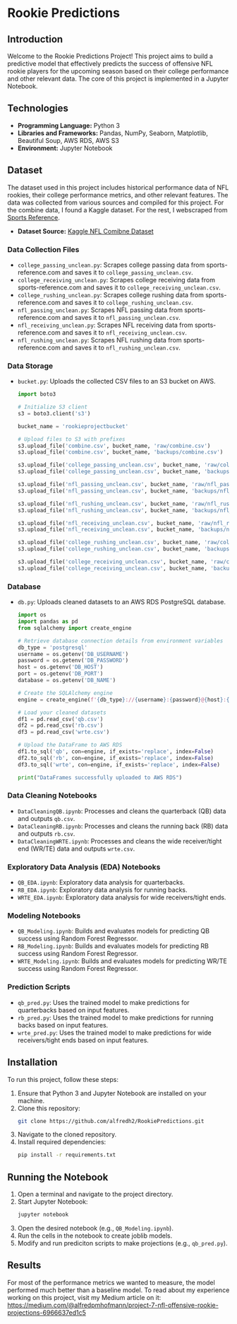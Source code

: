 # Rookie Predictions

## Introduction
Welcome to the Rookie Predictions Project! This project aims to build a predictive model that effectively predicts the success of offensive NFL rookie players for the upcoming season based on their college performance and other relevant data. The core of this project is implemented in a Jupyter Notebook.

## Technologies
- **Programming Language:** Python 3
- **Libraries and Frameworks:** Pandas, NumPy, Seaborn, Matplotlib, Beautiful Soup, AWS RDS, AWS S3
- **Environment:** Jupyter Notebook

## Dataset
The dataset used in this project includes historical performance data of NFL rookies, their college performance metrics, and other relevant features. The data was collected from various sources and compiled for this project. For the combine data, I found a Kaggle dataset. For the rest, I webscraped from [Sports Reference](https://www.sports-reference.com/).
- **Dataset Source:** [Kaggle NFL Comibne Dataset](https://www.kaggle.com/datasets/thomassshaw/nfl-combine-performance-dataset)

### Data Collection Files
- `college_passing_unclean.py`: Scrapes college passing data from sports-reference.com and saves it to `college_passing_unclean.csv`.
- `college_receiving_unclean.py`: Scrapes college receiving data from sports-reference.com and saves it to `college_receiving_unclean.csv`.
- `college_rushing_unclean.py`: Scrapes college rushing data from sports-reference.com and saves it to `college_rushing_unclean.csv`.
- `nfl_passing_unclean.py`: Scrapes NFL passing data from sports-reference.com and saves it to `nfl_passing_unclean.csv`.
- `nfl_receiving_unclean.py`: Scrapes NFL receiving data from sports-reference.com and saves it to `nfl_receiving_unclean.csv`.
- `nfl_rushing_unclean.py`: Scrapes NFL rushing data from sports-reference.com and saves it to `nfl_rushing_unclean.csv`.

### Data Storage
- `bucket.py`: Uploads the collected CSV files to an S3 bucket on AWS.
  ```python
  import boto3

  # Initialize S3 client
  s3 = boto3.client('s3')

  bucket_name = 'rookieprojectbucket'

  # Upload files to S3 with prefixes
  s3.upload_file('combine.csv', bucket_name, 'raw/combine.csv')
  s3.upload_file('combine.csv', bucket_name, 'backups/combine.csv')

  s3.upload_file('college_passing_unclean.csv', bucket_name, 'raw/college_passing_unclean.csv')
  s3.upload_file('college_passing_unclean.csv', bucket_name, 'backups/college_passing_unclean.csv')

  s3.upload_file('nfl_passing_unclean.csv', bucket_name, 'raw/nfl_passing_unclean.csv')
  s3.upload_file('nfl_passing_unclean.csv', bucket_name, 'backups/nfl_passing_unclean.csv')

  s3.upload_file('nfl_rushing_unclean.csv', bucket_name, 'raw/nfl_rushing_unclean.csv')
  s3.upload_file('nfl_rushing_unclean.csv', bucket_name, 'backups/nfl_rushing_unclean.csv')

  s3.upload_file('nfl_receiving_unclean.csv', bucket_name, 'raw/nfl_receiving_unclean.csv')
  s3.upload_file('nfl_receiving_unclean.csv', bucket_name, 'backups/nfl_receiving_unclean.csv')

  s3.upload_file('college_rushing_unclean.csv', bucket_name, 'raw/college_rushing_unclean.csv')
  s3.upload_file('college_rushing_unclean.csv', bucket_name, 'backups/college_rushing_unclean.csv')

  s3.upload_file('college_receiving_unclean.csv', bucket_name, 'raw/college_receiving_unclean.csv')
  s3.upload_file('college_receiving_unclean.csv', bucket_name, 'backups/college_receiving_unclean.csv')
  ```

### Database
- `db.py`: Uploads cleaned datasets to an AWS RDS PostgreSQL database.
  ```python
  import os
  import pandas as pd
  from sqlalchemy import create_engine

  # Retrieve database connection details from environment variables
  db_type = 'postgresql'
  username = os.getenv('DB_USERNAME')
  password = os.getenv('DB_PASSWORD')
  host = os.getenv('DB_HOST')
  port = os.getenv('DB_PORT')
  database = os.getenv('DB_NAME')

  # Create the SQLAlchemy engine
  engine = create_engine(f'{db_type}://{username}:{password}@{host}:{port}/{database}')

  # Load your cleaned datasets
  df1 = pd.read_csv('qb.csv')
  df2 = pd.read_csv('rb.csv')
  df3 = pd.read_csv('wrte.csv')

  # Upload the DataFrame to AWS RDS
  df1.to_sql('qb', con=engine, if_exists='replace', index=False)
  df2.to_sql('rb', con=engine, if_exists='replace', index=False)
  df3.to_sql('wrte', con=engine, if_exists='replace', index=False)

  print("DataFrames successfully uploaded to AWS RDS")
  ```

### Data Cleaning Notebooks
- `DataCleaningQB.ipynb`: Processes and cleans the quarterback (QB) data and outputs `qb.csv`.
- `DataCleaningRB.ipynb`: Processes and cleans the running back (RB) data and outputs `rb.csv`.
- `DataCleaningWRTE.ipynb`: Processes and cleans the wide receiver/tight end (WR/TE) data and outputs `wrte.csv`.

### Exploratory Data Analysis (EDA) Notebooks
- `QB_EDA.ipynb`: Exploratory data analysis for quarterbacks.
- `RB_EDA.ipynb`: Exploratory data analysis for running backs.
- `WRTE_EDA.ipynb`: Exploratory data analysis for wide receivers/tight ends.

### Modeling Notebooks
- `QB_Modeling.ipynb`: Builds and evaluates models for predicting QB success using Random Forest Regressor.
- `RB_Modeling.ipynb`: Builds and evaluates models for predicting RB success using Random Forest Regressor.
- `WRTE_Modeling.ipynb`: Builds and evaluates models for predicting WR/TE success using Random Forest Regressor.

### Prediction Scripts
- `qb_pred.py`: Uses the trained model to make predictions for quarterbacks based on input features.
- `rb_pred.py`: Uses the trained model to make predictions for running backs based on input features.
- `wrte_pred.py`: Uses the trained model to make predictions for wide receivers/tight ends based on input features.

## Installation
To run this project, follow these steps:

1. Ensure that Python 3 and Jupyter Notebook are installed on your machine.
2. Clone this repository:
   ```bash
   git clone https://github.com/alfredh2/RookiePredictions.git
   ```
3. Navigate to the cloned repository.
4. Install required dependencies:
   ```bash
   pip install -r requirements.txt
   ```

## Running the Notebook
1. Open a terminal and navigate to the project directory.
2. Start Jupyter Notebook:
   ```bash
   jupyter notebook
   ```
3. Open the desired notebook (e.g., `QB_Modeling.ipynb`).
4. Run the cells in the notebook to create joblib models.
5. Modify and run prediciton scripts to make projections (e.g., `qb_pred.py`).

## Results
For most of the performance metrics we wanted to measure, the model performed much better than a baseline model. To read about my experience working on this project, visit my Medium article on it: https://medium.com/@alfredpmhofmann/project-7-nfl-offensive-rookie-projections-6966637ed1c5
